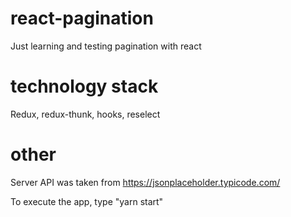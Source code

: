 # react-pagination
Just learning and testing pagination with react

# technology stack
Redux, redux-thunk, hooks, reselect

# other
Server API was taken from https://jsonplaceholder.typicode.com/

To execute the app, type "yarn start"
